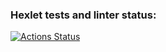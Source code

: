 ### Hexlet tests and linter status:
[![Actions Status](https://github.com/hvaheterduminvenn/frontend-project-44/workflows/hexlet-check/badge.svg)](https://github.com/hvaheterduminvenn/frontend-project-44/actions)